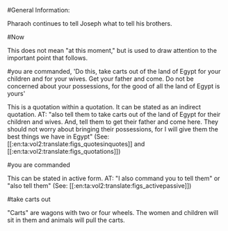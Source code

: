 #General Information:

Pharaoh continues to tell Joseph what to tell his brothers.

#Now

This does not mean "at this moment," but is used to draw attention to the important point that follows.

#you are commanded, 'Do this, take carts out of the land of Egypt for your children and for your wives. Get your father and come. Do not be concerned about your possessions, for the good of all the land of Egypt is yours'

This is a quotation within a quotation. It can be stated as an indirect quotation. AT: "also tell them to take carts out of the land of Egypt for their children and wives. And, tell them to get their father and come here. They should not worry about bringing their possessions, for I will give them the best things we have in Egypt" (See: [[:en:ta:vol2:translate:figs_quotesinquotes]] and [[:en:ta:vol2:translate:figs_quotations]])

#you are commanded

This can be stated in active form. AT: "I also command you to tell them" or "also tell them" (See: [[:en:ta:vol2:translate:figs_activepassive]])

#take carts out

"Carts" are wagons with two or four wheels. The women and children will sit in them and animals will pull the carts.